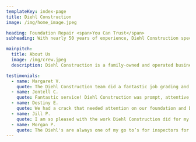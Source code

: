 ```yaml
---
templateKey: index-page
title: Diehl Construction
image: /img/home_image.jpeg

heading: Foundation Repair <span>You Can Trust</span>
subheading: With nearly 50 years of experience, Diehl Construction specializes in foundation repair and waterproofing. We deliver lasting solutions for homes and businesses, ensuring your structures remain strong and secure. Experience the craftsmanship and integrity of a family-owned business dedicated to quality and customer satisfaction. Choose Diehl Construction for reliable service and peace of mind.

mainpitch:
  title: About Us
  image: /img/crew.jpeg
  description: Diehl Construction is a family-owned and operated business, deeply committed to our local communities in Salina, Abilene, Lindsborg, and Concordia. Starting in 1975, we have dedicated nearly 50 years to serving our neighbors with expert foundation repair and waterproofing services. Our focus is on providing lasting, high-quality solutions that meet your needs. We take genuine pride in our work, ensuring every job is done right. At Diehl Construction, we don’t just aim to complete a project; we strive to exceed your expectations and build lasting relationships. Our dedication to quality, integrity, and customer satisfaction sets us apart as Kansas’ premier foundation repair and waterproofing company.

testimonials: 
  - name: Margaret V.
    quote: The Diehl Construction team did a fantastic job grading and pouring a new footing for our home. They were professional, efficient, and kept you well-informed of the process and scheduling.
  - name: Jontell C.
    quote: Fantastic service! Diehl Construction was prompt, attentive, and provided extensive foundation repair to my 100 year old home that was in desperate need of attention. The owner was very kind and considerate throughout the process and took great lengths to make sure the foundation will last another hundred years.
  - name: Destiny E.
    quote: We had a crack that needed attention on our foundation and Diehl and his crew are doing a great doing a great job(as it’s still under progress), they’ve been working hard and fast. Would definitely recommend them for any work you need done!
  - name: Jill P.
    quote: I am so pleased with the work Diehl Construction did for my house. Super friendly and very professional. I would recommend Diehl Construction!
  - name: Morgan P.
    quote: The Diehl's are always one of my go to’s for inspectors for my clients. They are reliable and honest.
---
```

